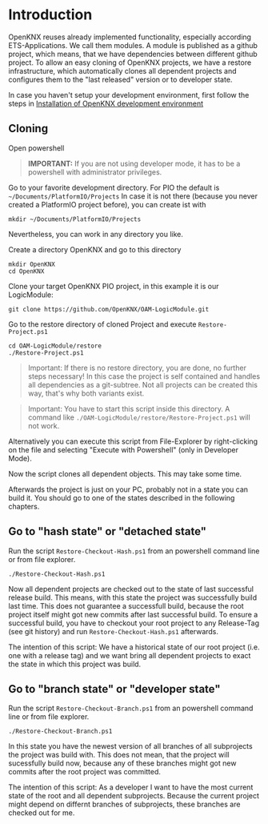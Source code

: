 # Introduction

OpenKNX reuses already implemented functionality, especially according ETS-Applications. We call them modules. 
A module is published as a github project, which means, that we have dependencies between different github project.
To allow an easy cloning of OpenKNX projects, we have a restore infrastructure, which automatically clones all dependent projects
and configures them to the "last released" version or to developer state.

In case you haven't setup your development environment, first follow the steps in [Installation of OpenKNX development environment](https://github.com/OpenKNX/OpenKNX/wiki/Installation-of-OpenKNX-development-environment-for-PlatformIO-(PIO))
 
## Cloning

Open powershell

> **IMPORTANT:** If you are not using developer mode, it has to be a powershell with administrator privileges.

Go to your favorite development directory. For PIO the default is `~/Documents/PlatformIO/Projects`
In case it is not there (because you never created a PlatformIO project before), you can create ist with

    mkdir ~/Documents/PlatformIO/Projects

Nevertheless, you can work in any directory you like.

Create a directory OpenKNX and go to this directory

    mkdir OpenKNX
    cd OpenKNX

Clone your target OpenKNX PIO project, in this example it is our LogicModule:

    git clone https://github.com/OpenKNX/OAM-LogicModule.git

Go to the restore directory of cloned Project and execute `Restore-Project.ps1` 

    cd OAM-LogicModule/restore
    ./Restore-Project.ps1

> Important: If there is no restore directory, you are done, no further steps necessary! In this case the project is self contained and handles all dependencies as a git-subtree. Not all projects can be created this way, that's why both variants exist.

> Important: You have to start this script inside this directory. A command like `./OAM-LogicModule/restore/Restore-Project.ps1` will not work.

Alternatively you can execute this script from File-Explorer by right-clicking on the file and selecting "Execute with Powershell" (only in Developer Mode).

Now the script clones all dependent objects. This may take some time. 

Afterwards the project is just on your PC, probably not in a state you can build it. You should go to one of the states described in the following chapters.

## Go to "hash state" or "detached state"

Run the script `Restore-Checkout-Hash.ps1` from an powershell command line or from file explorer.

    ./Restore-Checkout-Hash.ps1 

Now all dependent projects are checked out to the state of last successful release build. This means, with this state the project was successfully build last time. This does not guarantee a successfull build, because the root project itself might got new commits after last successful build. 
To ensure a successful build, you have to checkout your root project to any Release-Tag (see git history) and run `Restore-Checkout-Hash.ps1` afterwards.

The intention of this script: We have a historical state of our root project (i.e. one with a release tag) and we want bring all dependent projects to exact the state in which this project was build.

## Go to "branch state" or "developer state"

Run the script `Restore-Checkout-Branch.ps1` from an powershell command line or from file explorer.

    ./Restore-Checkout-Branch.ps1 

In this state you have the newest version of all branches of all subprojects the project was build with. This does not mean, that the project will sucessfully build now, because any of these branches might got new commits after the root project was committed.

The intention of this script: As a developer I want to have the most current state of the root and all dependent subprojects. Because the current project might depend on differnt branches of subprojects, these branches are checked out for me.



